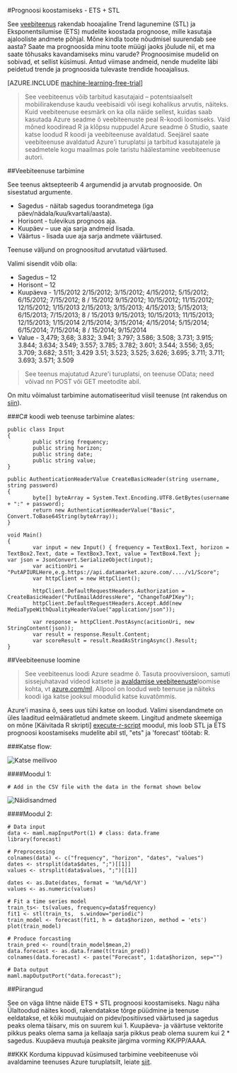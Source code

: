 <properties 
    pageTitle="Prognoosi koostamiseks - ETS + STL | Microsoft Azure'i" 
    description="Prognoosi koostamiseks - ETS + STL" 
    services="machine-learning" 
    documentationCenter="" 
    authors="xueshanz" 
    manager="jhubbard" 
    editor="cgronlun"/>

<tags 
    ms.service="machine-learning" 
    ms.workload="data-services" 
    ms.tgt_pltfrm="na" 
    ms.devlang="na" 
    ms.topic="article" 
    ms.date="08/17/2016" 
    ms.author="yijichen"/> 

#<a name="forecasting---ets--stl"></a>Prognoosi koostamiseks - ETS + STL  

See [veebiteenus]( https://datamarket.azure.com/dataset/aml_labs/demand_forecast) rakendab hooajaline Trend lagunemine (STL) ja Eksponentsilumise (ETS) mudelite koostada prognoose, mille kasutaja ajalooliste andmete põhjal. Mõne kindla toote nõudmisel suurendab see aasta? Saate ma prognoosida minu toote müügi jaoks jõulude nii, et ma saate tõhusaks kavandamiseks minu varude? Prognoosimise mudelid on sobivad, et sellist küsimusi. Antud viimase andmeid, nende mudelite läbi peidetud trende ja prognoosida tulevaste trendide hooajalisus. 


[AZURE.INCLUDE [machine-learning-free-trial](../../includes/machine-learning-free-trial.md)] 
 
>See veebiteenus võib tarbitud kasutajaid – potentsiaalselt mobiilirakenduse kaudu veebisaidi või isegi kohalikus arvutis, näiteks. Kuid veebiteenuse eesmärk on ka olla näide sellest, kuidas saab kasutada Azure seadme õ veebiteenuste peal R-koodi loomiseks. Vaid mõned koodiread R ja klõpsu nuppudel Azure seadme õ Studio, saate katse loodud R koodi ja veebiteenuse avaldatud. Seejärel saate veebiteenuse avaldatud Azure'i turuplatsi ja tarbitud kasutajatele ja seadmetele kogu maailmas pole taristu häälestamine veebiteenuse autori.  
 
##<a name="consumption-of-web-service"></a>Veebiteenuse tarbimine 

See teenus aktsepteerib 4 argumendid ja arvutab prognooside.
On sisestatud argumente.

* Sagedus - näitab sagedus toorandmetega (iga päev/nädala/kuu/kvartali/aasta).
* Horisont - tulevikus prognoos aja.
* Kuupäev – uue aja sarja andmeid lisada.
* Väärtus - lisada uue aja sarja andmete väärtused.

Teenuse väljund on prognoositud arvutatud väärtused.
 
Valimi sisendit võib olla: 

* Sagedus – 12
* Horisont – 12
* Kuupäeva - 1/15/2012 2/15/2012; 3/15/2012; 4/15/2012; 5/15/2012; 6/15/2012; 7/15/2012; 8 / 15/2012 9/15/2012; 10/15/2012; 11/15/2012; 12/15/2012; 1/15/2013 2/15/2013; 3/15/2013; 4/15/2013; 5/15/2013; 6/15/2013; 7/15/2013; 8 / 15/2013 9/15/2013; 10/15/2013; 11/15/2013; 12/15/2013; 1/15/2014 2/15/2014; 3/15/2014; 4/15/2014; 5/15/2014; 6/15/2014; 7/15/2014; 8 / 15/2014; 9/15/2014
* Value - 3,479; 3,68; 3.832; 3.941; 3.797; 3.586; 3.508; 3.731; 3.915; 3.844; 3.634; 3.549; 3.557; 3.785; 3.782; 3.601; 3.544; 3.556; 3,65; 3.709; 3.682; 3.511; 3.429 3.51; 3.523; 3.525; 3.626; 3.695; 3.711; 3.711; 3.693; 3.571; 3.509

>See teenus majutatud Azure'i turuplatsi, on teenuse OData; need võivad nn POST või GET meetodite abil. 

On mitu võimalust tarbimine automatiseeritud viisil teenuse (nt rakendus on [siin](http://microsoftazuremachinelearning.azurewebsites.net/StlEtsForecasting.aspx )).

###<a name="starting-c-code-for-web-service-consumption"></a>C# koodi web teenuse tarbimine alates:

    public class Input
    {
            public string frequency;
            public string horizon;
            public string date;
            public string value;
    }
    
    public AuthenticationHeaderValue CreateBasicHeader(string username, string password)
    {
            byte[] byteArray = System.Text.Encoding.UTF8.GetBytes(username + ":" + password);
            return new AuthenticationHeaderValue("Basic", Convert.ToBase64String(byteArray));
    }
    
    void Main()
    {
            var input = new Input() { frequency = TextBox1.Text, horizon = TextBox2.Text, date = TextBox3.Text, value = TextBox4.Text };         var json = JsonConvert.SerializeObject(input);
            var acitionUri = "PutAPIURLHere,e.g.https://api.datamarket.azure.com/..../v1/Score";
            var httpClient = new HttpClient();
    
            httpClient.DefaultRequestHeaders.Authorization = CreateBasicHeader("PutEmailAddressHere", "ChangeToAPIKey");
            httpClient.DefaultRequestHeaders.Accept.Add(new MediaTypeWithQualityHeaderValue("application/json"));
    
            var response = httpClient.PostAsync(acitionUri, new StringContent(json));
            var result = response.Result.Content;
            var scoreResult = result.ReadAsStringAsync().Result;
    }


##<a name="creation-of-web-service"></a>Veebiteenuse loomine 

>See veebiteenus loodi Azure seadme õ. Tasuta prooviversioon, samuti sissejuhatavad videod katsete ja [avaldamise veebiteenuste](machine-learning-publish-a-machine-learning-web-service.md)loomise kohta, vt [azure.com/ml](http://azure.com/ml). Allpool on loodud web teenuse ja näiteks koodi iga katse jooksul moodulid katse kuvatõmmis.

Azure'i masina õ, sees uus tühi katse on loodud. Valimi sisendandmete on üles laaditud eelmääratletud andmete skeem. Lingitud andmete skeemiga on mõne [Käivitada R skripti] [ execute-r-script] moodul, mis loob STL ja ETS prognoosi koostamiseks mudelite abil stl, "ets" ja 'forecast' töötab: R. 

###<a name="experiment-flow"></a>Katse flow:

![Katse meilivoo][2]

####<a name="module-1"></a>Moodul 1:
 
    # Add in the CSV file with the data in the format shown below 
![Näidisandmed][3]   

####<a name="module-2"></a>Moodul 2:

    # Data input
    data <- maml.mapInputPort(1) # class: data.frame
    library(forecast)
    
    # Preprocessing
    colnames(data) <- c("frequency", "horizon", "dates", "values")
    dates <- strsplit(data$dates, ";")[[1]]
    values <- strsplit(data$values, ";")[[1]]
    
    dates <- as.Date(dates, format = '%m/%d/%Y')
    values <- as.numeric(values)
    
    # Fit a time series model
    train_ts<- ts(values, frequency=data$frequency)
    fit1 <- stl(train_ts,  s.window="periodic")
    train_model <- forecast(fit1, h = data$horizon, method = 'ets')
    plot(train_model)
    
    # Produce forcasting
    train_pred <- round(train_model$mean,2)
    data.forecast <- as.data.frame(t(train_pred))
    colnames(data.forecast) <- paste("Forecast", 1:data$horizon, sep="")
    
    # Data output
    maml.mapOutputPort("data.forecast");

##<a name="limitations"></a>Piirangud 

See on väga lihtne näide ETS + STL prognoosi koostamiseks. Nagu näha Ülaltoodud näites koodi, rakendatakse tõrge püüdmine ja teenuse eeldatakse, et kõiki muutujaid on pidev/positiivsed väärtused ja sagedus peaks olema täisarv, mis on suurem kui 1. Kuupäeva- ja väärtuse vektorite pikkus peaks olema sama ja kellaaja sarja pikkus peab olema suurem kui 2 * sagedus. Kuupäeva muutuja peaksite järgima vorming KK/PP/AAAA.

##<a name="faq"></a>KKK
Korduma kippuvad küsimused tarbimine veebiteenuse või avaldamine teenuses Azure turuplatsilt, leiate [siit](machine-learning-marketplace-faq.md).

[1]: ./media/machine-learning-r-csharp-retail-demand-forecasting/retail-img1.png
[2]: ./media/machine-learning-r-csharp-retail-demand-forecasting/retail-img2.png
[3]: ./media/machine-learning-r-csharp-retail-demand-forecasting/retail-img3.png


<!-- Module References -->
[execute-r-script]: https://msdn.microsoft.com/library/azure/30806023-392b-42e0-94d6-6b775a6e0fd5/
 
